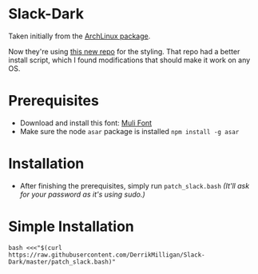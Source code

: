 # Slack-Dark
Taken initially from the [ArchLinux package](https://aur.archlinux.org/packages/slack-desktop-dark/).

Now they're using [this new repo](https://github.com/caiceA/slack-raw) for the styling. That repo had a better install script, which I found modifications that should make it work on any OS.

# Prerequisites
 - Download and install this font: [Muli Font](https://www.fontsquirrel.com/fonts/download/muli)
 - Make sure the node `asar` package is installed `npm install -g asar`

# Installation
 - After finishing the prerequisites, simply run `patch_slack.bash` *(It'll ask for your password as it's using sudo.)*

# Simple Installation
```
bash <<<"$(curl https://raw.githubusercontent.com/DerrikMilligan/Slack-Dark/master/patch_slack.bash)"
```
